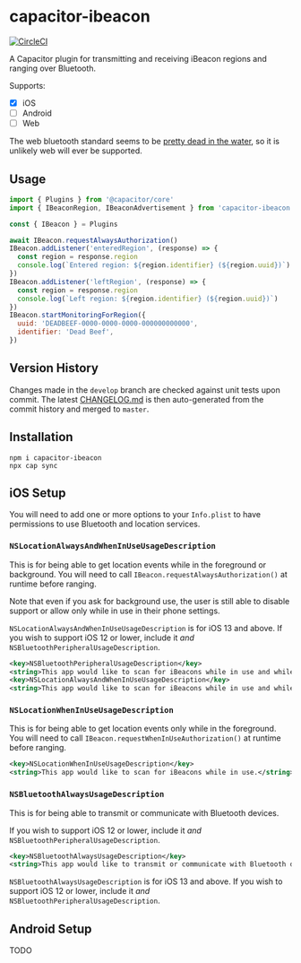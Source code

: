 # capacitor-ibeacon

[![CircleCI](https://circleci.com/gh/RangerRick/capacitor-ibeacon/tree/master.svg?style=svg)](https://circleci.com/gh/RangerRick/capacitor-ibeacon/tree/master)

A Capacitor plugin for transmitting and receiving iBeacon regions and ranging over Bluetooth.

Supports:

- [x] iOS
- [ ] Android
- [ ] Web

The web bluetooth standard seems to be [pretty dead in the water](https://github.com/WebBluetoothCG/web-bluetooth/blob/master/implementation-status.md), so it is unlikely web will ever be supported.

## Usage

```javascript
import { Plugins } from '@capacitor/core'
import { IBeaconRegion, IBeaconAdvertisement } from 'capacitor-ibeacon'

const { IBeacon } = Plugins

await IBeacon.requestAlwaysAuthorization()
IBeacon.addListener('enteredRegion', (response) => {
  const region = response.region
  console.log(`Entered region: ${region.identifier} (${region.uuid})`)
})
IBeacon.addListener('leftRegion', (response) => {
  const region = response.region
  console.log(`Left region: ${region.identifier} (${region.uuid})`)
})
IBeacon.startMonitoringForRegion({
  uuid: 'DEADBEEF-0000-0000-0000-000000000000',
  identifier: 'Dead Beef',
})
```

## Version History

Changes made in the `develop` branch are checked against unit tests upon commit.
The latest [CHANGELOG.md](https://github.com/RangerRick/capacitor-ibeacon/blob/master/CHANGELOG.md) is then auto-generated from the commit history and merged to `master`.

## Installation

```shell
npm i capacitor-ibeacon
npx cap sync
```

## iOS Setup

You will need to add one or more options to your `Info.plist` to have permissions to use Bluetooth and location services.

### `NSLocationAlwaysAndWhenInUseUsageDescription`

This is for being able to get location events while in the foreground or background.
You will need to call `IBeacon.requestAlwaysAuthorization()` at runtime before ranging.

Note that even if you ask for background use, the user is still able to disable support
or allow only while in use in their phone settings.

`NSLocationAlwaysAndWhenInUseUsageDescription` is for iOS 13 and above.
If you wish to support iOS 12 or lower, include it _and_ `NSBluetoothPeripheralUsageDescription`.

```xml
<key>NSBluetoothPeripheralUsageDescription</key>
<string>This app would like to scan for iBeacons while in use and while in the background.</string>
<key>NSLocationAlwaysAndWhenInUseUsageDescription</key>
<string>This app would like to scan for iBeacons while in use and while in the background.</string>
```

### `NSLocationWhenInUseUsageDescription`

This is for being able to get location events only while in the foreground.
You will need to call `IBeacon.requestWhenInUseAuthorization()` at runtime before ranging.

```xml
<key>NSLocationWhenInUseUsageDescription</key>
<string>This app would like to scan for iBeacons while in use.</string>
```

### `NSBluetoothAlwaysUsageDescription`

This is for being able to transmit or communicate with Bluetooth devices.

If you wish to support iOS 12 or lower, include it _and_ `NSBluetoothPeripheralUsageDescription`.

```xml
<key>NSBluetoothAlwaysUsageDescription</key>
<string>This app would like to transmit or communicate with Bluetooth devices.</string>
```

`NSBluetoothAlwaysUsageDescription` is for iOS 13 and above.
If you wish to support iOS 12 or lower, include it _and_ `NSBluetoothPeripheralUsageDescription`.

## Android Setup

TODO
